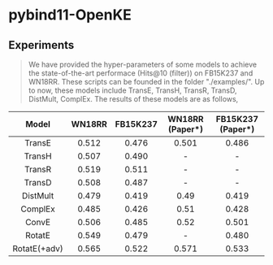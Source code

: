 # pybind11-OpenKE

## Experiments

>We have provided the hyper-parameters of some models to achieve the state-of-the-art performace (Hits@10 (filter)) on FB15K237 and WN18RR. These scripts can be founded in the folder "./examples/". Up to now, these models include TransE, TransH, TransR, TransD, DistMult, ComplEx. The results of these models are as follows,

|Model|WN18RR|FB15K237|WN18RR (Paper\*)|FB15K237 (Paper\*)|
|:-:|:-:|:-:|:-:|:-:|
|TransE|0.512|0.476|0.501|0.486|
|TransH|0.507|0.490|-|-|
|TransR|0.519|0.511|-|-|
|TransD|0.508|0.487|-|-|
|DistMult|0.479|0.419|0.49|0.419|
|ComplEx|0.485|0.426|0.51|0.428|
|ConvE|0.506|0.485|0.52|0.501|
|RotatE|0.549|0.479|-|0.480|
|RotatE(+adv)|0.565|0.522|0.571|0.533|